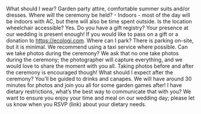 What should I wear? 
Garden party attire, comfortable summer suits and/or dresses.
Where will the ceremony be held? - Indoors - most of the day will be indoors with AC, but there will also be time spent outside.
Is the location wheelchair accessible? Yes.
Do you have a gift registry? Your presence at our wedding is present enough! If you would like to pass on a gift or a donation to https://ecologi.com.
Where can I park? There is parking on-site, but it is minimal. We recommend using a taxi service where possible.
Can we take photos during the ceremony? We ask that no one take photos during the ceremony; the photographer will capture everything, and we would love to share the moment with you all. Taking photos before and after the ceremony is encouraged though!
What should I expect after the ceremony? You'll be guided to drinks and canapes. We will have around 30 minutes for photos and join you all for some garden games after!
I have dietary restrictions, what’s the best way to communicate that with you? We want to ensure you enjoy your time and meal on our wedding day; please let us know when you RSVP (link) about your dietary needs.